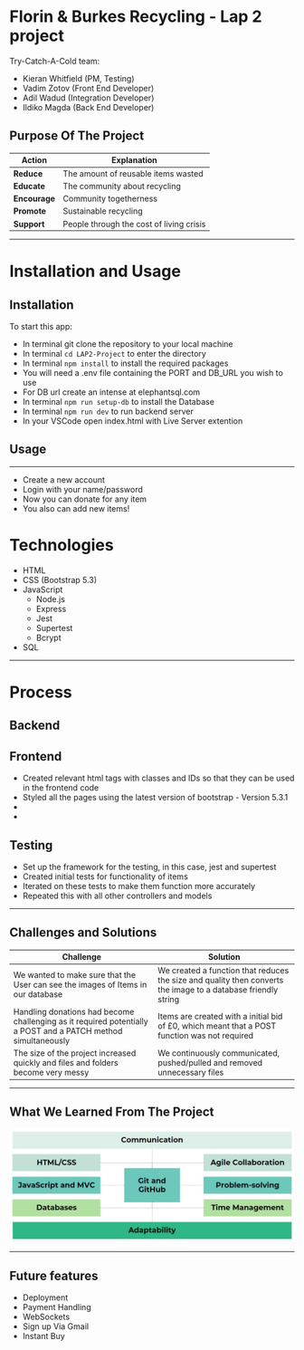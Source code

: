 # Florin & Burkes Recycling - Lap 2 project


Try-Catch-A-Cold team:
- Kieran Whitfield (PM, Testing)
- Vadim Zotov​ (Front End Developer​)
- Adil Wadud​ (Integration Developer​)
- Ildiko Magda​ (Back End Developer​)

## Purpose Of The Project​ 
| Action | Explanation |
| --- | --- |
| **Reduce** | The amount of reusable items wasted​ |
| **Educate** | The community about recycling​ |
| **Encourage** | Community togetherness​ |
| **Promote** | Sustainable recycling​ |
| **Support** | People through the cost of living crisis​ |


---

# Installation and Usage

## Installation

To start this app:

- In terminal git clone the repository to your local machine
- In terminal `cd LAP2-Project` to enter the directory
- In terminal `npm install` to install the required packages
- You will need a .env file containing the PORT and DB_URL you wish to use
- For DB url create an intense at elephantsql.com
- In terminal `npm run setup-db` to install the Database
- In terminal `npm run dev` to run backend server
- In your VSCode open index.html with Live Server extention

## Usage

---
- Create a new account
- Login with your name/password
- Now you can donate for any item
- You also can add new items!

# Technologies 

- HTML
- CSS (Bootstrap 5.3)
- JavaScript
  - Node.js
  - Express
  - Jest 
  - Supertest
  - Bcrypt
- SQL
---

# Process
## Backend

## Frontend
- Created relevant html tags with classes and IDs so that they can be used in the frontend code
- Styled all the pages using the latest version of bootstrap - Version 5.3.1
- 
- 

## Testing
- Set up the framework for the testing, in this case, jest and supertest
- Created initial tests for functionality of items
- Iterated on these tests to make them function more accurately
- Repeated this with all other controllers and models
---

## Challenges and Solutions​
| Challenge | Solution |
| --- | --- |
| We wanted to make sure that the ​User can see the images of Items in our database | We created a function that reduces the size and quality then converts the image to a database friendly string​ |
| Handling donations had become challenging as it required potentially a POST and a PATCH method simultaneously | Items are created with a initial bid of £0, which meant that a POST function was not required |
| The size of the project increased quickly and files and folders become very messy | We continuously communicated, pushed/pulled and removed unnecessary files​ |

---

## What We Learned From The Project​
![img](https://github.com/KWhitfieldHull/LAP2-Project/blob/main/client/assets/img/rm-wwl.jpg?raw=true)

---
## Future features
- Deployment​
- Payment Handling​
- WebSockets
- Sign up Via Gmail​
- Instant Buy ​
